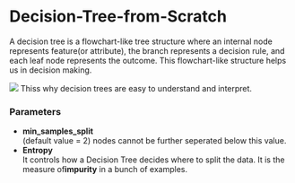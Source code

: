 # Decision-Tree-from-Scratch
A decision tree is a flowchart-like tree structure where an internal node represents feature(or attribute), the branch represents a decision rule, and each leaf node represents the outcome. This flowchart-like structure helps us in decision making.

<img src="https://res.cloudinary.com/dyd911kmh/image/upload/f_auto,q_auto:best/v1545934190/1_r5ikdb.png">
Thiss why decision trees are easy to understand and interpret.
<p> <h3> Parameters </h3> </p>
<ul>
  <li><b>min_samples_split</b></li>
  (default value = 2)
  nodes cannot be further seperated below this value. 
  <li><b> Entropy</b></li>
  It controls how a Decision Tree decides where to split the data. 
  It is the measure of<b>impurity</b> in a bunch of examples.
  
